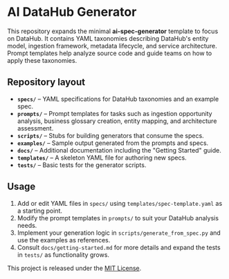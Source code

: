 # AI DataHub Generator

This repository expands the minimal **ai-spec-generator** template to focus on
DataHub. It contains YAML taxonomies describing DataHub's entity model,
ingestion framework, metadata lifecycle, and service architecture. Prompt
templates help analyze source code and guide teams on how to apply these
taxonomies.

## Repository layout

- **`specs/`** – YAML specifications for DataHub taxonomies and an example spec.
- **`prompts/`** – Prompt templates for tasks such as ingestion opportunity
  analysis, business glossary creation, entity mapping, and architecture
  assessment.
- **`scripts/`** – Stubs for building generators that consume the specs.
- **`examples/`** – Sample output generated from the prompts and specs.
- **`docs/`** – Additional documentation including the "Getting Started" guide.
- **`templates/`** – A skeleton YAML file for authoring new specs.
- **`tests/`** – Basic tests for the generator scripts.

## Usage

1. Add or edit YAML files in `specs/` using `templates/spec-template.yaml` as a
   starting point.
2. Modify the prompt templates in `prompts/` to suit your DataHub analysis
   needs.
3. Implement your generation logic in `scripts/generate_from_spec.py` and use
   the examples as references.
4. Consult `docs/getting-started.md` for more details and expand the tests in
   `tests/` as functionality grows.

This project is released under the [MIT License](LICENSE).
